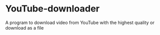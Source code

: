 # YouTube-downloader
A program to download video from YouTube with the highest quality or download as a file
